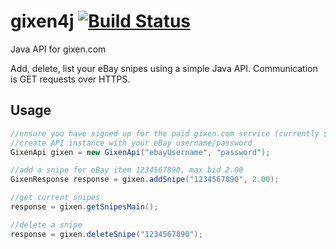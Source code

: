 # gixen4j [![Build Status](https://travis-ci.org/dgunthor/gixen4j.svg?branch=master)](https://travis-ci.org/dgunthor/gixen4j)
Java API for gixen.com

Add, delete, list your eBay snipes using a simple Java API.
Communication is GET requests over HTTPS.

## Usage

```java
//ensure you have signed up for the paid gixen.com service (currently $6 USD/year)
//create API instance with your eBay username/password
GixenApi gixen = new GixenApi("ebayUsername", "password");

//add a snipe for eBay item 1234567890, max bid 2.00
GixenResponse response = gixen.addSnipe("1234567890", 2.00);

//get current snipes
response = gixen.getSnipesMain();

//delete a snipe
response = gixen.deleteSnipe("1234567890");
```


